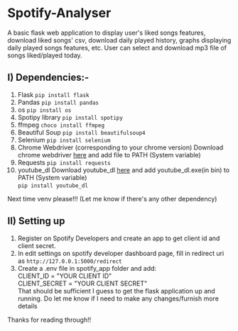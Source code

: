 # Spotify-Analyser
A basic flask web application to display user's liked songs features, download liked songs' csv, download daily played history, graphs displaying daily played songs features, etc. User can select and download mp3 file of songs liked/played today.

## I) Dependencies:-
1. Flask
`pip install flask`
2. Pandas
`pip install pandas`
3. os
`pip install os`
4. Spotipy library
`pip install spotipy`
5. ffmpeg
`choco install ffmpeg`
6. Beautiful Soup
`pip install beautifulsoup4`
7. Selenium
`pip install selenium`
8. Chrome Webdriver (corresponding to your chrome version)
Download chrome webdriver [here](https://chromedriver.chromium.org/downloads) and add file to PATH (System variable)
9. Requests
`pip install requests`
10. youtube_dl
Download youtube_dl [here](https://github.com/ytdl-org/youtube-dl) and add youtube_dl.exe(in bin) to PATH (System variable)<br>
`pip install youtube_dl`

Next time venv please!!! (Let me know if there's any other dependency)

## II) Setting up
1. Register on Spotify Developers and create an app to get client id and client secret. 
2. In edit settings on spotify developer dashboard page, fill in redirect uri as `http://127.0.0.1:5000/redirect`
3. Create a .env file in spotify_app folder and add:<br>
CLIENT_ID = "YOUR CLIENT ID"<br>
CLIENT_SECRET = "YOUR CLIENT SECRET"<br>
That should be sufficient I guess to get the flask application up and running. Do let me know if I need to make any changes/furnish more details<br>

Thanks for reading through!!
